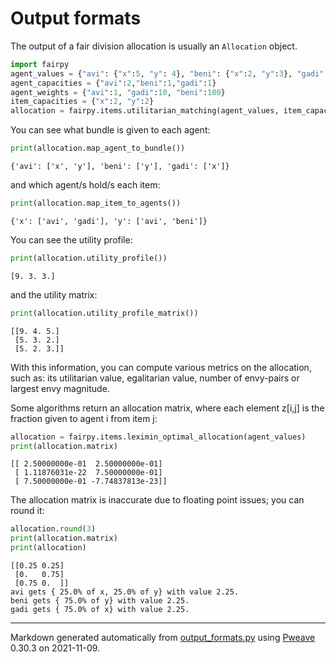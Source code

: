 # Output formats
The output of a fair division allocation is usually an `Allocation` object.


```python
import fairpy
agent_values = {"avi": {"x":5, "y": 4}, "beni": {"x":2, "y":3}, "gadi": {"x":3, "y":2}}
agent_capacities = {"avi":2,"beni":1,"gadi":1}
agent_weights = {"avi":1, "gadi":10, "beni":100}
item_capacities = {"x":2, "y":2}
allocation = fairpy.items.utilitarian_matching(agent_values, item_capacities=item_capacities, agent_capacities=agent_capacities, agent_weights=agent_weights)
```



You can see what bundle is given to each agent:

```python
print(allocation.map_agent_to_bundle())
```

```
{'avi': ['x', 'y'], 'beni': ['y'], 'gadi': ['x']}
```



and which agent/s hold/s each item:

```python
print(allocation.map_item_to_agents())
```

```
{'x': ['avi', 'gadi'], 'y': ['avi', 'beni']}
```



You can see the utility profile:

```python
print(allocation.utility_profile())
```

```
[9. 3. 3.]
```



and the utility matrix:

```python
print(allocation.utility_profile_matrix())
```

```
[[9. 4. 5.]
 [5. 3. 2.]
 [5. 2. 3.]]
```



With this information, you can compute various metrics on the allocation, such as:
its utilitarian value, egalitarian value, number of envy-pairs or largest envy magnitude.

Some algorithms return an allocation matrix, where each element z[i,j] is the fraction given to agent i from item j:


```python
allocation = fairpy.items.leximin_optimal_allocation(agent_values)
print(allocation.matrix)
```

```
[[ 2.50000000e-01  2.50000000e-01]
 [ 1.11876031e-22  7.50000000e-01]
 [ 7.50000000e-01 -7.74837813e-23]]
```



The allocation matrix is inaccurate due to floating point issues; you can round it:


```python
allocation.round(3)
print(allocation.matrix)
print(allocation)
```

```
[[0.25 0.25]
 [0.   0.75]
 [0.75 0.  ]]
avi gets { 25.0% of x, 25.0% of y} with value 2.25.
beni gets { 75.0% of y} with value 2.25.
gadi gets { 75.0% of x} with value 2.25.
```


---
Markdown generated automatically from [output_formats.py](output_formats.py) using [Pweave](http://mpastell.com/pweave) 0.30.3 on 2021-11-09.
